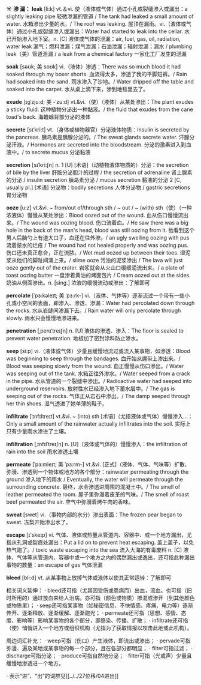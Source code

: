☀ <span class="category">**渗 漏：**</span>
<span class="vocabulary">**leak**</span> [li:k] 
<span class="definition">vt.＆vi. 使（液体或气体）通过小孔或裂缝渗入或漏出：</span>a slightly leaking pipe 轻微渗漏的管道 / The tank had leaked a small amount of water. 水箱渗出少量的水。/ The roof was leaking. 屋顶在漏雨。<span class="definition">vi.（液体或气体）通过小孔或裂缝渗入或漏出：</span>Water had started to leak into the cellar. 水已开始渗入地下室。<span class="definition">n. [C] 液体或气体的泄漏：</span>air, fuel, gas, oil, radiation, water leak 漏气；燃料泄漏；煤气泄漏；石油泄漏；辐射泄漏；漏水 / plumbing leak（美）管道泄漏 / a leak from a chemical factory 一家化工厂发生的泄漏
               
<span class="vocabulary">**soak**</span> [səʊk; 美 soʊk]
<span class="definition">vi.（液体）渗透：</span>There was so much blood it had soaked through my boxer shorts. 血流得太多，渗透了我的平脚短裤。/ Rain had soaked into the sand. 雨水渗入了沙地。/ Water dripped off the table and soaked into the carpet. 水从桌上滴下来，渗到地毯里去了。       
           
<span class="vocabulary">**exude**</span> [ɪgˈzju:d; 美 -ˈzu:d]
<span class="definition">vt.&vi.（使）（液体）从某处渗出：</span>The plant exudes a sticky fluid. 这种植物分泌出一种黏液。/ the fluid that exudes from the cane toad's back. 海蟾蜍背部分泌的液体 
            
<span class="vocabulary">**secrete**</span> [sɪˈkri:t]
<span class="definition">vt.（身体或植物器官）分泌液体物质：</span>Insulin is secreted by the pancreas. 胰岛素是胰腺分泌的。/ The sweat glands secrete water. 汗腺分泌汗液。/ Hormones are secreted into the bloodstream. 分泌的激素进入到血液中。/ to secrete mucus 分泌黏液          
           
<span class="vocabulary">**secretion**</span> [sɪˈkri:ʃn]
<span class="definition">n. 1 [U] [术语]（动植物液体物质的）分泌：</span>the secretion of bile by the liver 肝脏分泌胆汁的过程 / the secretion of adrenaline 肾上腺素的分泌 / insulin secretion 胰岛素分泌 / mucus secretion 黏液的分泌 <span class="definition">2 [C, usually pl.] [术语] 分泌物：</span>bodily secretions 人体分泌物 / gastric secretions 胃分泌物

<span class="vocabulary">**ooze**</span> [u:z]
<span class="definition">vt.&vi. ~ from/out of/through sth / ~ out / ~ (with) sth（使）（一种浓液体）慢慢从某处渗出：</span>Blood oozed out of the wound. 血从伤口慢慢流出来。/ The wound was oozing blood. 伤口流着血。/ He saw there was a big hole in the back of the man's head, blood was still oozing from it. 他看到这个男人后脑勺上有道大口子，血还在往外渗。/ an ugly swelling oozing with pus 流着脓水的烂疮 / The wound had not healed properly and was oozing pus. 伤口还未真正愈合，正在流脓。/ Wet mud oozed up between their toes. 湿泥浆从他们的脚趾间涌上来。/ slime ooze 污浊的泥浆渗出 / The lava will just ooze gently out of the crater. 岩浆就会从火山口缓缓涌流出来。/ a plate of toast oozing butter 一盘渗着黄油的烤面包片 / Cream oozed out at the sides. 奶油从侧面渗出。<span class="definition">n. [sing.] 浓液的缓慢流动或渗出：</span>了解即可
           
<span class="vocabulary">**percolate**</span> [ˈpɜ:kəleɪt; 美 ˈpɜ:rk-]
<span class="definition">vi.（液体、气体等）逐渐流过一个带有一些小孔或小空间的表面，即渗入、渗透、渗漏：</span>Water had percolated down through the rocks. 水从岩缝间渗漏下去。/ Rain water will only percolate through slowly. 雨水只会慢慢地渗进来。
           
<span class="vocabulary">**penetration**</span> [ˌpenɪˈtreɪʃn]
<span class="definition">n. [U] 液体的渗透、渗入：</span>The floor is sealed to prevent water penetration. 地板加了密封涂料防止渗水。

<span class="vocabulary">**seep**</span> [si:p]
<span class="definition">vi.（液体或气体）少量且缓慢地流过或流入某事物，如渗透：</span>Blood was beginning to seep through the bandages. 血开始从绷带上渗出来。/ Blood was seeping slowly from the wound. 血正慢慢从伤口渗出。/ Water was seeping out of the tank. 水箱正往外渗水。/ Water seeped from a crack in the pipe. 水从管道的一个裂缝中渗出。/ Radioactive water had seeped into underground reservoirs. 放射性水已经渗入地下蓄水层中。/ The gas is seeping out of the rocks. 气体正从岩石中渗出。/ The damp seeped through her thin shoes. 湿气透进了她单薄的鞋子。
           
<span class="vocabulary">**infiltrate**</span> [ˈɪnfɪltreɪt]
<span class="definition">vt.&vi. ~ (into) sth [术语]（尤指液体或气体）慢慢渗入…：</span>Only a small amount of the rainwater actually infiltrates into the soil. 实际上只有少量雨水渗进了土壤。           
           
<span class="vocabulary">**infiltration**</span> [ˌɪnfɪlˈtreɪʃn]
<span class="definition">n. [U]（液体或气体的）慢慢渗入：</span>the infiltration of rain into the soil 雨水渗透土壤

<span class="vocabulary">**permeate**</span> [ˈpɜ:mieɪt; 美 ˈpɜ:rm-]
<span class="definition">vt.&vi. [正式]（液体、气体、气味等）扩散、弥漫、渗透到一个物体或地方的各个部分：</span>rainwater permeating through the ground 渗入地下的雨水 / Eventually, the water will permeate through the surrounding concrete. 最终，水会渗透进周围的混凝土中。/ The smell of leather permeated the room. 屋子里弥漫着皮革的气味。/ The smell of roast beef permeated the air. 空气中弥漫着烤牛肉的香味。

<span class="vocabulary">**sweat**</span> [swet] 
<span class="definition">vi.（事物内部的水分）渗出表面：</span>The frozen pear began to sweat. 冻梨开始渗出水了。

<span class="vocabulary">**escape**</span> [ɪ'skeɪp] 
<span class="definition">vi. 气体、液体或热量从管道内、容器中、或一个地方漏出，尤指从孔洞或裂痕处漏出：</span>Put a lid on to prevent heat escaping. 盖上盖子，以免热气跑了。/ toxic waste escaping into the sea 流入大海的有毒废料 <span class="definition">n. [C] 液体、气体等从管道内、容器中或一个地方之内的偶然漏出或逸出，还可指此种漏出事物的数量：</span>an escape of gas 气体泄漏

<span class="vocabulary">**bleed**</span> [bli:d] 
<span class="definition">vt. 从某事物上放掉气体或液体以使其正常运转：</span>了解即可

相关词义延伸：
· bleed还可指（尤其因受伤或患病而）出血，流血。也可指（旧时所用的）通过放血来给人治病。亦可指（颜色或物质）掺混或渗开（到其他颜色或物质里）；
· seep还可指某事物（如秘密信息、不快情感、疼痛、电力等）逐渐传开、逐渐释放、逐渐缓解、逐渐跑光；
· permeate还可指（思想、感情、态度、影响等）影响某事物的各个部分，即感染、传播、扩散；
· infiltrate还可指（使）悄悄进入一个地方或组织机构（尤指为了获取情报以攻击此地或此机构）。

周边词汇补充：
· weep可指（伤口）产生液体，即流出或渗出；
· pervade可指弥漫、遍及某地或某事物的每一个部分，且在各部分都明显；
· filter可指过滤；
· discharge可指分泌；
· produce可指自然地分泌；
· filter可指（光或声）少量且缓慢地渗透进一个地方。

· 表示“进”、“出”的词群见[[../../27位移/04进出]]
